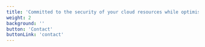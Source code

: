 ```yaml
---
title: 'Committed to the security of your cloud resources while optimising cost'
weight: 2
background: ''
button: 'Contact'
buttonLink: 'contact'
---
```

